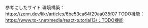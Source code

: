 参考にしたサイト
環境構築：https://zenn.dev/likr/articles/6be53ca64f29aa035f07
TODO機能：https://www.to-r.net/media/react-tutorial13/：TODO機能